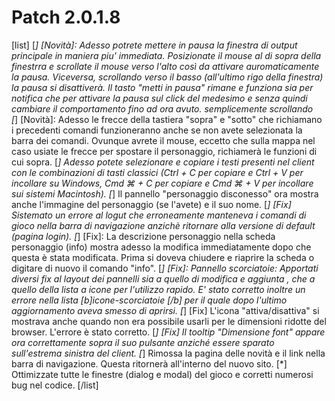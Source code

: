 # Patch 2.0.1.8

[list]
[*] [Novità]: Adesso potrete mettere in pausa la finestra di output principale in maniera piu' immediata. Posizionate il mouse al di sopra della finestrra e scrollate
il mouse verso l'alto così da attivare auromaticamente la pausa. Viceversa, scrollando verso il basso (all'ultimo rigo della finestra) la pausa si disattiverà. 
Il tasto "metti in pausa" rimane e funziona sia per notifica che per attivare la pausa sul click del medesimo e senza quindi cambiare il comportamento fino ad ora avuto.
semplicemente scrollando   
[*] [Novità]: Adesso le frecce della tastiera "sopra" e "sotto" che richiamano i precedenti comandi funzioneranno anche se non avete selezionata la barra dei comandi. Ovunque avrete il mouse, eccetto che sulla mappa nel caso usiate le frecce per spostare il personaggio, richiamerà le funzioni di cui sopra.
[*] Adesso potete selezionare e copiare i testi presenti nel client con le combinazioni di tasti classici (Ctrl + C per copiare e Ctrl + V per incollare su Windows, Cmd ⌘ + C per copiare e Cmd ⌘ + V per incollare sui sistemi Macintosh).
[*] Il pannello "personaggio disconesso" ora mostra anche l'immagine del personaggio (se l'avete) e il suo nome.
[*] [Fix] Sistemato un errore al logut che erroneamente manteneva i comandi di gioco nella barra di navigazione anzichè ritornare alla versione di default (pagina login).
[*] [Fix]: La descrizione personaggio nella scheda personaggio (info) mostra adesso la modifica immediatamente dopo che questa è stata modificata. Prima si doveva chiudere e riaprire la scheda o digitare di nuovo il comando "info".
[*] [Fix]: Pannello scorciatoie: Apportati diversi fix al layout dei pannelli sia a quello di modifica e aggiunta , che a quello della lista a icone per l'utilizzo rapido. E' stato corretto inoltre un errore nella lista [b]icone-scorciatoie [/b] per il quale dopo l'ultimo aggiornamento aveva smesso di aprirsi.
[*] [Fix] L'icona "attiva/disattiva" si mostrava anche quando non era possibile usarli per le dimensioni ridotte del browser. L'errore è stato corretto.
[*] [Fix] Il tooltip "Dimensione font" appare ora correttamente sopra il suo pulsante anziché essere sparato sull'estrema sinistra del client.
[*] Rimossa la pagina delle novità e il link nella barra di navigazione. Questa ritornerà all'interno del nuovo sito.
[*] Ottimizzate tutte le finestre (dialog e modal) del gioco e corretti numerosi bug nel codice.
[/list]